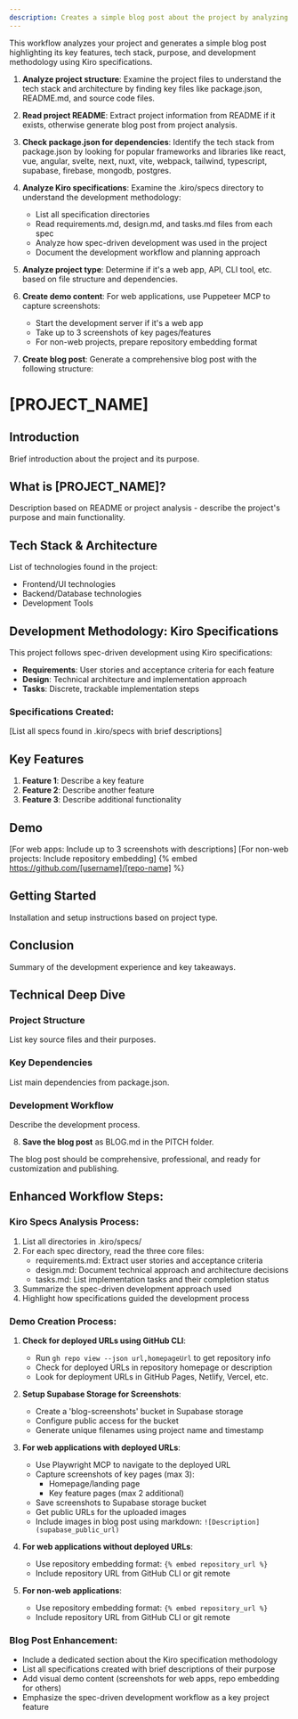 ```yaml
---
description: Creates a simple blog post about the project by analyzing its structure, features, and purpose
---
```


This workflow analyzes your project and generates a simple blog post highlighting its key features, tech stack, purpose, and development methodology using Kiro specifications.

1. **Analyze project structure**: Examine the project files to understand the tech stack and architecture by finding key files like package.json, README.md, and source code files.

2. **Read project README**: Extract project information from README if it exists, otherwise generate blog post from project analysis.

3. **Check package.json for dependencies**: Identify the tech stack from package.json by looking for popular frameworks and libraries like react, vue, angular, svelte, next, nuxt, vite, webpack, tailwind, typescript, supabase, firebase, mongodb, postgres.

4. **Analyze Kiro specifications**: Examine the .kiro/specs directory to understand the development methodology:
   - List all specification directories
   - Read requirements.md, design.md, and tasks.md files from each spec
   - Analyze how spec-driven development was used in the project
   - Document the development workflow and planning approach

5. **Analyze project type**: Determine if it's a web app, API, CLI tool, etc. based on file structure and dependencies.

6. **Create demo content**: For web applications, use Puppeteer MCP to capture screenshots:
   - Start the development server if it's a web app
   - Take up to 3 screenshots of key pages/features
   - For non-web projects, prepare repository embedding format

7. **Create blog post**: Generate a comprehensive blog post with the following structure:

# [PROJECT_NAME]

## Introduction
Brief introduction about the project and its purpose.

## What is [PROJECT_NAME]?
Description based on README or project analysis - describe the project's purpose and main functionality.

## Tech Stack & Architecture
List of technologies found in the project:
- Frontend/UI technologies
- Backend/Database technologies  
- Development Tools

## Development Methodology: Kiro Specifications
This project follows spec-driven development using Kiro specifications:
- **Requirements**: User stories and acceptance criteria for each feature
- **Design**: Technical architecture and implementation approach
- **Tasks**: Discrete, trackable implementation steps

### Specifications Created:
[List all specs found in .kiro/specs with brief descriptions]

## Key Features
1. **Feature 1**: Describe a key feature
2. **Feature 2**: Describe another feature
3. **Feature 3**: Describe additional functionality

## Demo
[For web apps: Include up to 3 screenshots with descriptions]
[For non-web projects: Include repository embedding]
{% embed https://github.com/[username]/[repo-name] %}

## Getting Started
Installation and setup instructions based on project type.

## Conclusion
Summary of the development experience and key takeaways.

## Technical Deep Dive
### Project Structure
List key source files and their purposes.

### Key Dependencies
List main dependencies from package.json.

### Development Workflow
Describe the development process.

8. **Save the blog post** as BLOG.md in the PITCH folder.

The blog post should be comprehensive, professional, and ready for customization and publishing.

## Enhanced Workflow Steps:

### Kiro Specs Analysis Process:
1. List all directories in .kiro/specs/
2. For each spec directory, read the three core files:
   - requirements.md: Extract user stories and acceptance criteria
   - design.md: Document technical approach and architecture decisions
   - tasks.md: List implementation tasks and their completion status
3. Summarize the spec-driven development approach used
4. Highlight how specifications guided the development process

### Demo Creation Process:
1. **Check for deployed URLs using GitHub CLI**:
   - Run `gh repo view --json url,homepageUrl` to get repository info
   - Check for deployed URLs in repository homepage or description
   - Look for deployment URLs in GitHub Pages, Netlify, Vercel, etc.

2. **Setup Supabase Storage for Screenshots**:
   - Create a 'blog-screenshots' bucket in Supabase storage
   - Configure public access for the bucket
   - Generate unique filenames using project name and timestamp

3. **For web applications with deployed URLs**:
   - Use Playwright MCP to navigate to the deployed URL
   - Capture screenshots of key pages (max 3):
     - Homepage/landing page
     - Key feature pages (max 2 additional)
   - Save screenshots to Supabase storage bucket
   - Get public URLs for the uploaded images
   - Include images in blog post using markdown: `![Description](supabase_public_url)`

4. **For web applications without deployed URLs**:
   - Use repository embedding format: `{% embed repository_url %}`
   - Include repository URL from GitHub CLI or git remote

5. **For non-web applications**:
   - Use repository embedding format: `{% embed repository_url %}`
   - Include repository URL from GitHub CLI or git remote

### Blog Post Enhancement:
- Include a dedicated section about the Kiro specification methodology
- List all specifications created with brief descriptions of their purpose
- Add visual demo content (screenshots for web apps, repo embedding for others)
- Emphasize the spec-driven development workflow as a key project feature